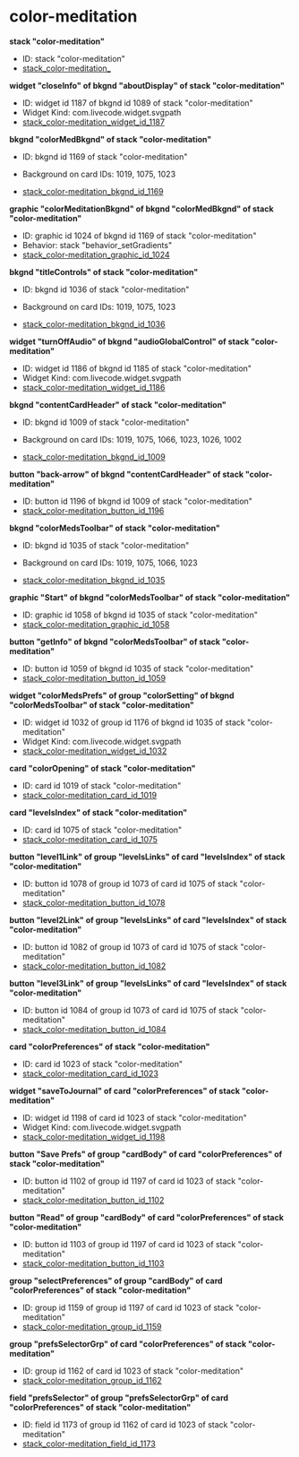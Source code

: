 # color-meditation
**stack "color-meditation"**
* ID: stack "color-meditation"
* [stack_color-meditation_](./../../ScriptTracker/modules/color-meditation_Scripts/stack_color-meditation_.livecodescript)

**widget "closeInfo" of bkgnd "aboutDisplay" of stack "color-meditation"**
* ID: widget id 1187 of bkgnd id 1089 of stack "color-meditation"
* Widget Kind: com.livecode.widget.svgpath
* [stack_color-meditation_widget_id_1187](./../../ScriptTracker/modules/color-meditation_Scripts/stack_color-meditation_widget_id_1187.livecodescript)

**bkgnd "colorMedBkgnd" of stack "color-meditation"**
* ID: bkgnd id 1169 of stack "color-meditation"

* Background on card IDs: 1019, 1075, 1023
* [stack_color-meditation_bkgnd_id_1169](./../../ScriptTracker/modules/color-meditation_Scripts/stack_color-meditation_bkgnd_id_1169.livecodescript)

**graphic "colorMeditationBkgnd" of bkgnd "colorMedBkgnd" of stack "color-meditation"**
* ID: graphic id 1024 of bkgnd id 1169 of stack "color-meditation"
* Behavior: stack "behavior_setGradients"
* [stack_color-meditation_graphic_id_1024](./../../ScriptTracker/modules/color-meditation_Scripts/stack_color-meditation_graphic_id_1024.livecodescript)

**bkgnd "titleControls" of stack "color-meditation"**
* ID: bkgnd id 1036 of stack "color-meditation"

* Background on card IDs: 1019, 1075, 1023
* [stack_color-meditation_bkgnd_id_1036](./../../ScriptTracker/modules/color-meditation_Scripts/stack_color-meditation_bkgnd_id_1036.livecodescript)

**widget "turnOffAudio" of bkgnd "audioGlobalControl" of stack "color-meditation"**
* ID: widget id 1186 of bkgnd id 1185 of stack "color-meditation"
* Widget Kind: com.livecode.widget.svgpath
* [stack_color-meditation_widget_id_1186](./../../ScriptTracker/modules/color-meditation_Scripts/stack_color-meditation_widget_id_1186.livecodescript)

**bkgnd "contentCardHeader" of stack "color-meditation"**
* ID: bkgnd id 1009 of stack "color-meditation"

* Background on card IDs: 1019, 1075, 1066, 1023, 1026, 1002
* [stack_color-meditation_bkgnd_id_1009](./../../ScriptTracker/modules/color-meditation_Scripts/stack_color-meditation_bkgnd_id_1009.livecodescript)

**button "back-arrow" of bkgnd "contentCardHeader" of stack "color-meditation"**
* ID: button id 1196 of bkgnd id 1009 of stack "color-meditation"
* [stack_color-meditation_button_id_1196](./../../ScriptTracker/modules/color-meditation_Scripts/stack_color-meditation_button_id_1196.livecodescript)

**bkgnd "colorMedsToolbar" of stack "color-meditation"**
* ID: bkgnd id 1035 of stack "color-meditation"

* Background on card IDs: 1019, 1075, 1066, 1023
* [stack_color-meditation_bkgnd_id_1035](./../../ScriptTracker/modules/color-meditation_Scripts/stack_color-meditation_bkgnd_id_1035.livecodescript)

**graphic "Start" of bkgnd "colorMedsToolbar" of stack "color-meditation"**
* ID: graphic id 1058 of bkgnd id 1035 of stack "color-meditation"
* [stack_color-meditation_graphic_id_1058](./../../ScriptTracker/modules/color-meditation_Scripts/stack_color-meditation_graphic_id_1058.livecodescript)

**button "getInfo" of bkgnd "colorMedsToolbar" of stack "color-meditation"**
* ID: button id 1059 of bkgnd id 1035 of stack "color-meditation"
* [stack_color-meditation_button_id_1059](./../../ScriptTracker/modules/color-meditation_Scripts/stack_color-meditation_button_id_1059.livecodescript)

**widget "colorMedsPrefs" of group "colorSetting" of bkgnd "colorMedsToolbar" of stack "color-meditation"**
* ID: widget id 1032 of group id 1176 of bkgnd id 1035 of stack "color-meditation"
* Widget Kind: com.livecode.widget.svgpath
* [stack_color-meditation_widget_id_1032](./../../ScriptTracker/modules/color-meditation_Scripts/stack_color-meditation_widget_id_1032.livecodescript)

**card "colorOpening" of stack "color-meditation"**
* ID: card id 1019 of stack "color-meditation"
* [stack_color-meditation_card_id_1019](./../../ScriptTracker/modules/color-meditation_Scripts/stack_color-meditation_card_id_1019.livecodescript)

**card "levelsIndex" of stack "color-meditation"**
* ID: card id 1075 of stack "color-meditation"
* [stack_color-meditation_card_id_1075](./../../ScriptTracker/modules/color-meditation_Scripts/stack_color-meditation_card_id_1075.livecodescript)

**button "level1Link" of group "levelsLinks" of card "levelsIndex" of stack "color-meditation"**
* ID: button id 1078 of group id 1073 of card id 1075 of stack "color-meditation"
* [stack_color-meditation_button_id_1078](./../../ScriptTracker/modules/color-meditation_Scripts/stack_color-meditation_button_id_1078.livecodescript)

**button "level2Link" of group "levelsLinks" of card "levelsIndex" of stack "color-meditation"**
* ID: button id 1082 of group id 1073 of card id 1075 of stack "color-meditation"
* [stack_color-meditation_button_id_1082](./../../ScriptTracker/modules/color-meditation_Scripts/stack_color-meditation_button_id_1082.livecodescript)

**button "level3Link" of group "levelsLinks" of card "levelsIndex" of stack "color-meditation"**
* ID: button id 1084 of group id 1073 of card id 1075 of stack "color-meditation"
* [stack_color-meditation_button_id_1084](./../../ScriptTracker/modules/color-meditation_Scripts/stack_color-meditation_button_id_1084.livecodescript)

**card "colorPreferences" of stack "color-meditation"**
* ID: card id 1023 of stack "color-meditation"
* [stack_color-meditation_card_id_1023](./../../ScriptTracker/modules/color-meditation_Scripts/stack_color-meditation_card_id_1023.livecodescript)

**widget "saveToJournal" of card "colorPreferences" of stack "color-meditation"**
* ID: widget id 1198 of card id 1023 of stack "color-meditation"
* Widget Kind: com.livecode.widget.svgpath
* [stack_color-meditation_widget_id_1198](./../../ScriptTracker/modules/color-meditation_Scripts/stack_color-meditation_widget_id_1198.livecodescript)

**button "Save Prefs" of group "cardBody" of card "colorPreferences" of stack "color-meditation"**
* ID: button id 1102 of group id 1197 of card id 1023 of stack "color-meditation"
* [stack_color-meditation_button_id_1102](./../../ScriptTracker/modules/color-meditation_Scripts/stack_color-meditation_button_id_1102.livecodescript)

**button "Read" of group "cardBody" of card "colorPreferences" of stack "color-meditation"**
* ID: button id 1103 of group id 1197 of card id 1023 of stack "color-meditation"
* [stack_color-meditation_button_id_1103](./../../ScriptTracker/modules/color-meditation_Scripts/stack_color-meditation_button_id_1103.livecodescript)

**group "selectPreferences" of group "cardBody" of card "colorPreferences" of stack "color-meditation"**
* ID: group id 1159 of group id 1197 of card id 1023 of stack "color-meditation"
* [stack_color-meditation_group_id_1159](./../../ScriptTracker/modules/color-meditation_Scripts/stack_color-meditation_group_id_1159.livecodescript)

**group "prefsSelectorGrp" of card "colorPreferences" of stack "color-meditation"**
* ID: group id 1162 of card id 1023 of stack "color-meditation"
* [stack_color-meditation_group_id_1162](./../../ScriptTracker/modules/color-meditation_Scripts/stack_color-meditation_group_id_1162.livecodescript)

**field "prefsSelector" of group "prefsSelectorGrp" of card "colorPreferences" of stack "color-meditation"**
* ID: field id 1173 of group id 1162 of card id 1023 of stack "color-meditation"
* [stack_color-meditation_field_id_1173](./../../ScriptTracker/modules/color-meditation_Scripts/stack_color-meditation_field_id_1173.livecodescript)

